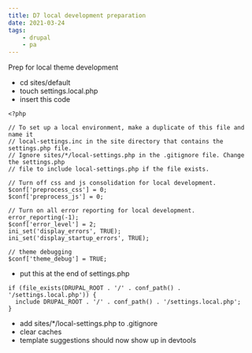 ```yaml
---
title: D7 local development preparation
date: 2021-03-24
tags:
    - drupal
    - pa
---
```


Prep for local theme development

-   cd sites/default
-   touch settings.local.php
-   insert this code

```
<?php

// To set up a local environment, make a duplicate of this file and name it
// local-settings.inc in the site directory that contains the settings.php file.
// Ignore sites/*/local-settings.php in the .gitignore file. Change the settings.php
// file to include local-settings.php if the file exists.

// Turn off css and js consolidation for local development.
$conf['preprocess_css'] = 0;
$conf['preprocess_js'] = 0;

// Turn on all error reporting for local development.
error_reporting(-1);
$conf['error_level'] = 2;
ini_set('display_errors', TRUE);
ini_set('display_startup_errors', TRUE);

// theme debugging
$conf['theme_debug'] = TRUE;
```

-   put this at the end of settings.php

```
if (file_exists(DRUPAL_ROOT . '/' . conf_path() . '/settings.local.php')) {
  include DRUPAL_ROOT . '/' . conf_path() . '/settings.local.php';
}
```

-   add sites/\*/local-settings.php to .gitignore
-   clear caches
-   template suggestions should now show up in devtools
